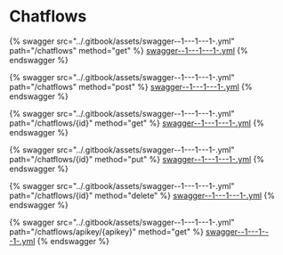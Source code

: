 # Chatflows

{% swagger src="../.gitbook/assets/swagger--1---1---1-.yml" path="/chatflows" method="get" %}
[swagger--1---1---1-.yml](<../.gitbook/assets/swagger--1---1---1-.yml>)
{% endswagger %}

{% swagger src="../.gitbook/assets/swagger--1---1---1-.yml" path="/chatflows" method="post" %}
[swagger--1---1---1-.yml](<../.gitbook/assets/swagger--1---1---1-.yml>)
{% endswagger %}

{% swagger src="../.gitbook/assets/swagger--1---1---1-.yml" path="/chatflows/{id}" method="get" %}
[swagger--1---1---1-.yml](<../.gitbook/assets/swagger--1---1---1-.yml>)
{% endswagger %}

{% swagger src="../.gitbook/assets/swagger--1---1---1-.yml" path="/chatflows/{id}" method="put" %}
[swagger--1---1---1-.yml](<../.gitbook/assets/swagger--1---1---1-.yml>)
{% endswagger %}

{% swagger src="../.gitbook/assets/swagger--1---1---1-.yml" path="/chatflows/{id}" method="delete" %}
[swagger--1---1---1-.yml](<../.gitbook/assets/swagger--1---1---1-.yml>)
{% endswagger %}

{% swagger src="../.gitbook/assets/swagger--1---1---1-.yml" path="/chatflows/apikey/{apikey}" method="get" %}
[swagger--1---1---1-.yml](<../.gitbook/assets/swagger--1---1---1-.yml>)
{% endswagger %}

